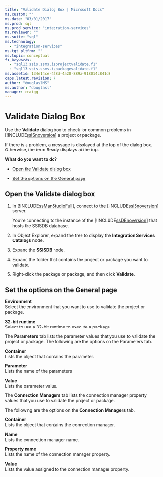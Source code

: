 ```yaml
---
title: "Validate Dialog Box | Microsoft Docs"
ms.custom: ""
ms.date: "03/01/2017"
ms.prod: sql
ms.prod_service: "integration-services"
ms.reviewer: ""
ms.suite: "sql"
ms.technology: 
  - "integration-services"
ms.tgt_pltfrm: ""
ms.topic: conceptual
f1_keywords: 
  - "sql13.ssis.ssms.isprojectvalidate.f1"
  - "sql13.ssis.ssms.ispackagevalidate.f1"
ms.assetid: 134e14ce-4f8d-4a20-889a-918014c841d8
caps.latest.revision: 7
author: "douglaslMS"
ms.author: "douglasl"
manager: craigg
---
```

# Validate Dialog Box
  Use the **Validate** dialog box to check for common problems in [!INCLUDE[ssISnoversion](../../includes/ssisnoversion-md.md)] a project or package.  
  
 If there is a problem, a message is displayed at the top of the dialog box. Otherwise, the term Ready displays at the top.  
  
 **What do you want to do?**  
  
-   [Open the Validate dialog box](#open_dialog)  
  
-   [Set the options on the General page](#general)  
  
##  <a name="open_dialog"></a> Open the Validate dialog box  
  
1.  In [!INCLUDE[ssManStudioFull](../../includes/ssmanstudiofull-md.md)], connect to the [!INCLUDE[ssISnoversion](../../includes/ssisnoversion-md.md)] server.  
  
     You’re connecting to the instance of the [!INCLUDE[ssDEnoversion](../../includes/ssdenoversion-md.md)] that hosts the SSISDB database.  
  
2.  In Object Explorer, expand the tree to display the **Integration Services Catalogs** node.  
  
3.  Expand the **SSISDB** node.  
  
4.  Expand the folder that contains the project or package you want to validate.  
  
5.  Right-click the package or package, and then click **Validate**.  
  
##  <a name="general"></a> Set the options on the General page  
 **Environment**  
 Select the environment that you want to use to validate the project or package.  
  
 **32-bit runtime**  
 Select to use a 32-bit runtime to execute a package.  
  
 The **Parameters** tab lists the parameter values that you use to validate the project or package. The following are the options on the Parameters tab.  
  
 **Container**  
 Lists the object that contains the parameter.  
  
 **Parameter**  
 Lists the name of the parameters  
  
 **Value**  
 Lists the parameter value.  
  
 The **Connection Managers** tab lists the connection manager property values that you use to validate the project or package.  
  
 The following are the options on the **Connection Managers** tab.  
  
 **Container**  
 Lists the object that contains the connection manager.  
  
 **Name**  
 Lists the connection manager name.  
  
 **Property name**  
 Lists the name of the connection manager property.  
  
 **Value**  
 Lists the value assigned to the connection manager property.  
  
  
